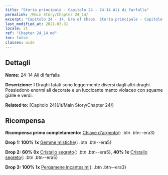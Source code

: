 ```yaml
---
title: "Storia principale - Capitolo 24 - 24-14 Ali di farfalla"
permalink: /Main Story/Chapter 24_14/
excerpt: "Capitolo 24 - 14. Era of Chaos  Storia principale - Capitolo 24_14. 24-14 Ali di farfalla"
last_modified_at: 2021-03-31
locale: it
ref: "Chapter 24_14.md"
toc: false
classes: wide
---
```


## Dettagli

 **Nome:** 24-14 Ali di farfalla

 **Descrizione:** I Draghi fatati sono leggermente diversi dagli altri draghi. Possiedono enormi ali decorate e un luccicante manto violaceo con squame gialle e verdi.

 **Related to:** [Capitolo 24](/it/Main Story/Chapter 24/)

## Ricompensa

 **Ricompensa primo completamento:** [Chiave d'argento](/it/Items/con_693/){: .btn .btn--era3}

 **Drop 1:** **100% 1x** [Gemme mistiche](/it/Items/mat_86/){: .btn .btn--era5}

 **Drop 2:** **60% 0x** [Cristallo segreto](/it/Items/mat_80/){: .btn .btn--era5}, **40% 1x** [Cristallo segreto](/it/Items/mat_80/){: .btn .btn--era5}

 **Drop 3:** **100% 1x** [Pergamene incantesimi](/it/Items/con_694/){: .btn .btn--era3}

